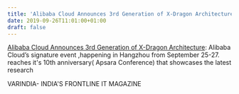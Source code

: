 ```yaml
---
title: 'Alibaba Cloud Announces 3rd Generation of X-Dragon Architecture'
date: 2019-09-26T11:01:00+01:00
draft: false
---
```


[Alibaba Cloud Announces 3rd Generation of X-Dragon Architecture](https://varindia.com/news/alibaba-cloud-announces-3rd-generation-of-xdragon-architecture#.XYyMinvSgKM.blogger): Alibaba Cloud’s signature event ,happening in Hangzhou from September 25-27. reaches it's 10th anniversary( Apsara Conference) that showcases the latest research  
  
VARINDIA- INDIA'S FRONTLINE IT MAGAZINE